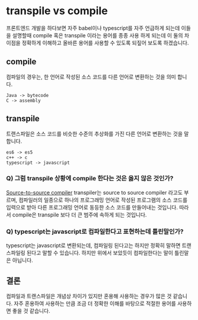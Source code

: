 # transpile vs compile

프론트엔드 개발을 하다보면 자주 babel이나 typescript를 자주 언급하게 되는데 이들을 설명할때 compile 혹은 transpile 이라는 용어를 종종 사용 하게 되는데 
이 둘의 차이점을 정확하게 이해하고 올바른 용어를 사용할 수 있도록 되짚어 보도록 하겠습니다.

## compile
컴파일의 경우는, 한 언어로 작성된 소스 코드를 다른 언어로 변환하는 것을 의미 합니다.
```
Java -> bytecode
C -> assembly
```

## transpile
트랜스파일은 소스 코드를 비슷한 수준의 추상화를 가진 다른 언어로 변환하는 것을 말합니다.

```
es6 -> es5
c++ -> c
typescript -> javascript
```

### Q) 그럼 transpile 상황에 compile 한다는 것은 옳지 않은 것인가?
[Source-to-source compiler](https://en.wikipedia.org/wiki/Source-to-source_compiler)
transpiler는 source to source compiler 라고도 부르며, 컴파일러의 일종으로 하나의 프로그래밍 언어로 작성된 프로그램의 소스 코드를 입력으로 받아 다른 프로그래밍 언어로 동등한 소스 코드를 만들어내는 것입니다. 따라서 compile은 transpile 보다 더 큰 범주에 속하게 되는 것입니다.

### Q) typescript는 javascript로 컴파일한다고 표현하는데 틀린말인가?
typescript는 javascript로 변환되는데, 컴파일링 된다고는 하지만 정확히 말하면 트랜스파일링 된다고 말할 수 있습니다. 하지만 위에서 보았듯이 컴파일한다는 말이 틀린말은 아닙니다.

## 결론
컴파일과 트랜스파일은 개념상 차이가 있지만 혼용해 사용하는 경우가 많은 것 같습니다. 자주 혼용하여 사용하는 만큼 조금 더 정확한 이해를 바탕으로 적절한 용어를 사용하면 좋을 것 같습니다.

